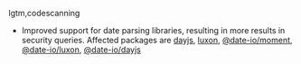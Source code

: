lgtm,codescanning
* Improved support for date parsing libraries, resulting in more results in security queries.
  Affected packages are
    [dayjs](https://npmjs.com/package/dayjs),
    [luxon](https://npmjs.com/package/luxon),
    [@date-io/moment](https://npmjs.com/package/@date-io/moment),
    [@date-io/luxon](https://npmjs.com/package/@date-io/luxon),
    [@date-io/dayjs](https://npmjs.com/package/@date-io/dayjs)
